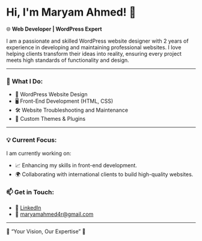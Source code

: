# Hi, I'm Maryam Ahmed! 👋

🌐 **Web Developer | WordPress Expert**

I am a passionate and skilled WordPress website designer with 2 years of experience in developing and maintaining professional websites. I love helping clients transform their ideas into reality, ensuring every project meets high standards of functionality and design.

---

### 🚀 **What I Do:**
- 🌟 WordPress Website Design
- 🖥️ Front-End Development (HTML, CSS)
- 🛠️ Website Troubleshooting and Maintenance
- 🎨 Custom Themes & Plugins

---

### 💡 **Current Focus:**
I am currently working on:
- 📈 Enhancing my skills in front-end development.
- 🌍 Collaborating with international clients to build high-quality websites.

### 📫 **Get in Touch:**
- 💼 [LinkedIn](https://www.linkedin.com/in/marumahmed/)
- 📧 maryamahmed4r@gmail.com

---

🌟 “Your Vision, Our Expertise” 🌟
